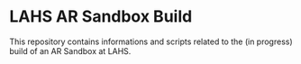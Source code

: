 # LAHS AR Sandbox Build

This repository contains informations and scripts related to the (in progress) build of an AR Sandbox at LAHS.